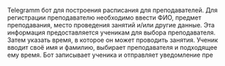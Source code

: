 Telegramm бот для построения расписания для преподавателей.
Для регистрации преподавателю необходимо ввести ФИО, предмет преподавания, место проведения занятий и/или другие данные. Эта информация предоставляется ученикам для выбора преподавателя. Затем указать время, в которое он может проводить занятия.
Ученик вводит своё имя и фамилию, выбирает преподавателя и подходящее ему время.
Бот записывает ученика и отправляет уведомление пре
